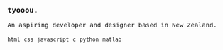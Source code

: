 <samp>
  <h3>tyooou.</h3>
  An aspiring developer and designer based in New Zealand.
  <br/>
  <br/>
  <code>html</code> <code>css</code> <code>javascript</code> <code>c</code> <code>python</code> <code>matlab</code>
</samp>
